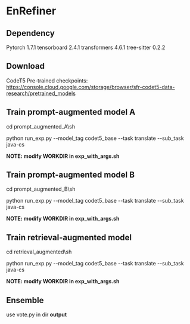 # EnRefiner

## Dependency
Pytorch 1.7.1
tensorboard 2.4.1
transformers 4.6.1
tree-sitter 0.2.2

## Download
CodeT5 Pre-trained checkpoints: https://console.cloud.google.com/storage/browser/sfr-codet5-data-research/pretrained_models

## Train prompt-augmented model A

cd prompt_augmented_A\sh

python run_exp.py --model_tag codet5_base --task translate --sub_task java-cs

**NOTE: modify WORKDIR in exp_with_args.sh**

## Train prompt-augmented model B

cd prompt_augmented_B\sh

python run_exp.py --model_tag codet5_base --task translate --sub_task java-cs

**NOTE: modify WORKDIR in exp_with_args.sh**

## Train retrieval-augmented model

cd retrieval_augmented\sh

python run_exp.py --model_tag codet5_base --task translate --sub_task java-cs

**NOTE: modify WORKDIR in exp_with_args.sh**

## Ensemble

use vote.py in dir **output**
